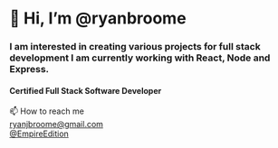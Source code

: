 <h1> 👋 Hi, I’m @ryanbroome </h1>
<h3> I am interested in creating various projects for full stack development I am currently working with React, Node and Express. </h3>
<h4> Certified Full Stack Software Developer</h4>
📫 How to reach me <br>
<a href="mailto:ryanjbroome@gmail.com"> ryanjbroome@gmail.com </a> 
<br>
<a href="https://twitter.com/EmpireEdition"> @EmpireEdition </a>
